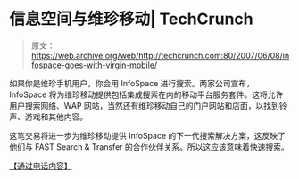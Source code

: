 # 信息空间与维珍移动| TechCrunch

> 原文：<https://web.archive.org/web/http://techcrunch.com:80/2007/06/08/infospace-goes-with-virgin-mobile/>

如果你是维珍手机用户，你会用 InfoSpace 进行搜索。两家公司宣布，InfoSpace 将为维珍移动提供包括集成搜索在内的移动平台服务套件。这将允许用户搜索网络、WAP 网站，当然还有维珍移动自己的门户网站和店面，以找到铃声、游戏和其他内容。

这笔交易将进一步为维珍移动提供 InfoSpace 的下一代搜索解决方案，这反映了他们与 FAST Search & Transfer 的合作伙伴关系。所以这应该意味着快速搜索。

 [【通过电话内容】](https://web.archive.org/web/20140408062414/http://www.phonecontent.com/bm/news/1845.shtml)